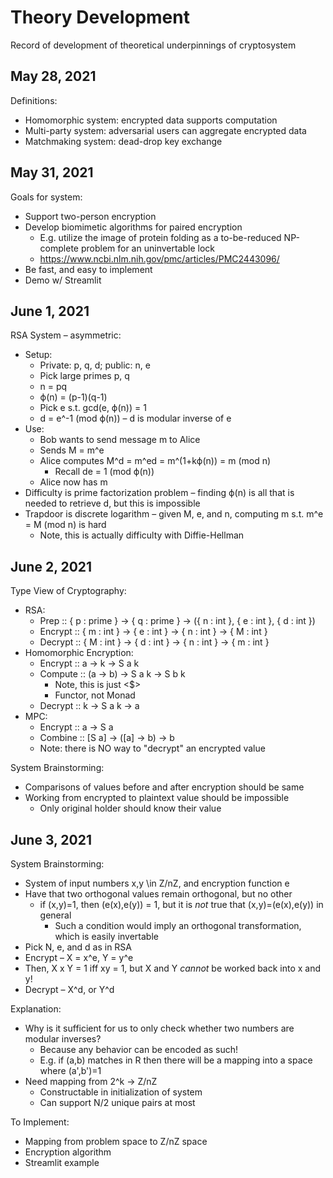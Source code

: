 # Theory Development

Record of development of theoretical underpinnings of cryptosystem

## May 28, 2021

Definitions:
- Homomorphic system: encrypted data supports computation
- Multi-party system: adversarial users can aggregate encrypted data
- Matchmaking system: dead-drop key exchange

## May 31, 2021

Goals for system:
- Support two-person encryption
- Develop biomimetic algorithms for paired encryption
	- E.g. utilize the image of protein folding as a to-be-reduced NP-complete problem for an uninvertable lock
	- https://www.ncbi.nlm.nih.gov/pmc/articles/PMC2443096/
- Be fast, and easy to implement
- Demo w/ Streamlit

## June 1, 2021

RSA System – asymmetric:
- Setup:
	- Private: p, q, d; public: n, e
	- Pick large primes p, q
	- n = pq
	- ϕ(n) = (p-1)(q-1)
	- Pick e s.t. gcd(e, ϕ(n)) = 1
	- d = e^-1 (mod ϕ(n)) – d is modular inverse of e
- Use:
	- Bob wants to send message m to Alice
	- Sends M = m^e
	- Alice computes M^d = m^ed = m^(1+kϕ(n)) = m (mod n)
		- Recall de = 1 (mod ϕ(n))
	- Alice now has m
- Difficulty is prime factorization problem – finding ϕ(n) is all that is needed to retrieve d, but this is impossible
- Trapdoor is discrete logarithm – given M, e, and n, computing m s.t. m^e = M (mod n) is hard
	- Note, this is actually difficulty with Diffie-Hellman

## June 2, 2021

Type View of Cryptography:
- RSA:
	- Prep :: { p : prime } -> { q : prime } -> ({ n : int }, { e : int }, { d : int })
	- Encrypt :: { m : int } -> { e : int } -> { n : int } -> { M : int }
	- Decrypt :: { M : int } -> { d : int } -> { n : int } -> { m : int }
- Homomorphic Encryption:
	- Encrypt :: a -> k -> S a k
	- Compute :: (a -> b) -> S a k -> S b k
		- Note, this is just <$>
		- Functor, not Monad
	- Decrypt :: k -> S a k -> a
- MPC:
	- Encrypt :: a -> S a
	- Combine :: [S a] -> ([a] -> b) -> b
	- Note: there is NO way to "decrypt" an encrypted value

System Brainstorming:
- Comparisons of values before and after encryption should be same
- Working from encrypted to plaintext value should be impossible
	- Only original holder should know their value

## June 3, 2021

System Brainstorming:
- System of input numbers x,y \in Z/nZ, and encryption function e
- Have that two orthogonal values remain orthogonal, but no other
	- if (x,y)=1, then (e(x),e(y)) = 1, but it is *not* true that (x,y)=(e(x),e(y)) in general
		- Such a condition would imply an orthogonal transformation, which is easily invertable
- Pick N, e, and d as in RSA
- Encrypt – X = x^e, Y = y^e
- Then, X x Y = 1 iff xy = 1, but X and Y *cannot* be worked back into x and y!
- Decrypt – X^d, or Y^d

Explanation:
- Why is it sufficient for us to only check whether two numbers are modular inverses?
	- Because any behavior can be encoded as such!
	- E.g. if (a,b) matches in R then there will be a mapping into a space where (a',b')=1
- Need mapping from 2^k -> Z/nZ
	- Constructable in initialization of system
	- Can support N/2 unique pairs at most

To Implement:
- Mapping from problem space to Z/nZ space
- Encryption algorithm
- Streamlit example

